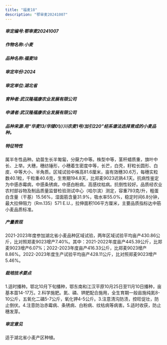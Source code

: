 ```yaml
---
title: "福麦18"
description: "鄂审麦20241007"
---
```

##### 审定编号:鄂审麦20241007

##### 作物名称:小麦

##### 品种名称:福麦18

##### 审定年份:2024

##### 审定单位:湖北省

##### 育种者:武汉隆福康农业发展有限公司

##### 申请者:武汉隆福康农业发展有限公司

##### 品种来源:用“华麦13/华矮01//川农麦1号/加引220”经系谱法选择育成的小麦品种。

##### 特征特性
属半冬性品种。幼苗生长半匍匐，分蘖力中等。株型中等，茎秆蜡质重，旗叶中长、上举。大穗，穗纺锤形，小穗着生密度中等，长芒，白壳，籽粒长圆形、白皮、中等大小、半角质。区域试验中株高81.6厘米，亩有效穗30.6万，每穗实粒数40.1粒，千粒重40.6克，生育期194.8天，比郑麦9023迟熟4.1天。抗病性鉴定为中感赤霉病，中感条锈病，中感白粉病，高感纹枯病。抗倒性较好。品质经农业农村部谷物及制品质量监督检验测试中心（哈尔滨）测定，容重793克/升，粗蛋白含量（干基）15.56%，湿面筋含量31.9%，吸水率55.0%，稳定时间6.8分钟，最大拉伸阻力（Rm.135）571 E.U.，拉伸面积106平方厘米，主要品质指标达中筋小麦品质标准。

##### 产量表现
2021-2023年度参加湖北省小麦品种区域试验，两年区域试验平均亩产430.86公斤，比对照郑麦9023增产7.40%。其中：2021-2022年度亩产445.39公斤，比郑麦9023增产6.07%；2022-2023年度亩产416.33公斤，比郑麦9023增产8.86%。2022-2023年度生产试验平均亩产428.11公斤，比对照郑麦9023增产5.46%。

##### 栽培技术要点
1.适时播种。鄂北10月下旬播种，鄂东南和江汉平原10月25日至11月10日播种，亩基本苗14-17万。2.科学施肥。氮、磷、钾肥配合施用，全生育期一般亩施纯氮8-10公斤，五氧化二磷5-7公斤，氧化钾4-5公斤。3.注意清沟防渍，控旺促壮，防止倒伏。4.注意防治赤霉病、条锈病、白粉病、纹枯病等病害。5.适时收获，防止穗发芽。

##### 审定意见
适于湖北省小麦产区种植。
